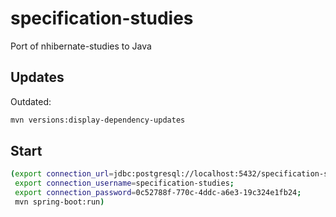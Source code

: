 # specification-studies

Port of nhibernate-studies to Java

## Updates

Outdated:

```bash
mvn versions:display-dependency-updates
```

## Start

```bash
(export connection_url=jdbc:postgresql://localhost:5432/specification-studies-test;
 export connection_username=specification-studies;
 export connection_password=0c52788f-770c-4ddc-a6e3-19c324e1fb24;
 mvn spring-boot:run)
```
